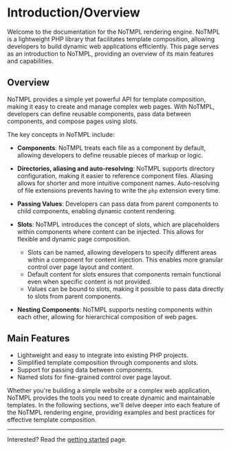 # Introduction/Overview

Welcome to the documentation for the NoTMPL rendering engine. NoTMPL is a lightweight PHP library that facilitates
template composition, allowing developers to build dynamic web applications efficiently. This page serves as an
introduction to NoTMPL, providing an overview of its main features and capabilities.

## Overview

NoTMPL provides a simple yet powerful API for template composition, making it easy to create and manage complex web
pages. With NoTMPL, developers can define reusable components, pass data between components, and compose pages using
slots.

The key concepts in NoTMPL include:

- **Components**: NoTMPL treats each file as a component by default, allowing developers to define reusable pieces of
  markup or logic.

- **Directories, aliasing and auto-resolving**: NoTMPL supports directory configuration, making it easier to reference
  component files. Aliasing allows for shorter and more intuitive component names. Auto-resolving of file extensions
  prevents having to write the `php` extension every time.

- **Passing Values**: Developers can pass data from parent components to child components, enabling dynamic content
  rendering.

- **Slots**: NoTMPL introduces the concept of slots, which are placeholders within components where content can be
  injected. This allows for flexible and dynamic page composition.
    - Slots can be named, allowing developers to specify different areas within a component for content injection. This
      enables more granular control over page layout and content.
    - Default content for slots ensures that components remain functional even when specific content is not provided.
    - Values can be bound to slots, making it possible to pass data directly to slots from parent components.

- **Nesting Components**: NoTMPL supports nesting components within each other, allowing for hierarchical composition of
  web pages.

## Main Features

- Lightweight and easy to integrate into existing PHP projects.
- Simplified template composition through components and slots.
- Support for passing data between components.
- Named slots for fine-grained control over page layout.

Whether you're building a simple website or a complex web application, NoTMPL provides the tools you need to create
dynamic and maintainable templates. In the following sections, we'll delve deeper into each feature of the NoTMPL
rendering engine, providing examples and best practices for effective template composition.

---
Interested? Read the [getting started](./getting_started.md) page.